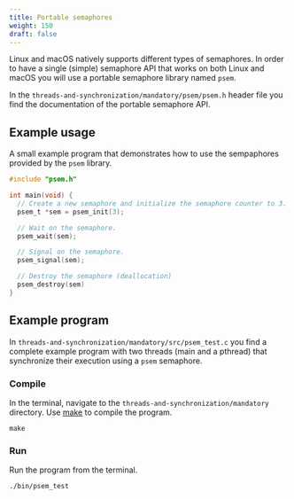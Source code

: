 ```yaml
---
title: Portable semaphores
weight: 150
draft: false
---
```


Linux and macOS natively supports different types of semaphores. In order to
have a single (simple) semaphore API that works on both Linux and macOS you will
use a portable semaphore library named `psem`.

In the `threads-and-synchronization/mandatory/psem/psem.h` header file you find the documentation of the
portable semaphore API.

## Example usage

A small example program that demonstrates how to use the sempaphores provided by
the `psem` library. 

``` c
#include "psem.h"

int main(void) {
  // Create a new semaphore and initialize the semaphore counter to 3. 
  psem_t *sem = psem_init(3);

  // Wait on the semaphore. 
  psem_wait(sem);

  // Signal on the semaphore. 
  psem_signal(sem);

  // Destroy the semaphore (deallocation)
  psem_destroy(sem)
}  
```

## Example program 

In `threads-and-synchronization/mandatory/src/psem_test.c` you find a complete example program with
two threads (main and a pthread) that synchronize their execution using a `psem`
semaphore. 

### Compile

In the terminal, navigate to the `threads-and-synchronization/mandatory` directory. Use
[make][wp-make] to compile the program.

[wp-make]: https://en.wikipedia.org/wiki/Make_(software)

``` text
make
```

### Run 

Run the program from the terminal.

``` text
./bin/psem_test
```

